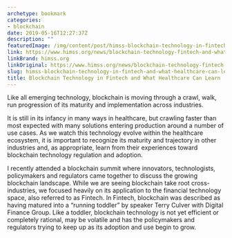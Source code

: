 ```yaml
---
archetype: bookmark
categories:
- blockchain
date: 2019-05-16T12:27:37Z
description: ""
featuredImage: /img/content/post/himss-blockchain-technology-in-fintech-and-what-healthcare-can-learn.jpg
link: https://www.himss.org/news/blockchain-technology-fintech-and-what-healthcare-can-learn
linkBrand: himss.org
linkOriginal: https://www.himss.org/news/blockchain-technology-fintech-and-what-healthcare-can-learn
slug: himss-blockchain-technology-in-fintech-and-what-healthcare-can-learn
title: Blockchain Technology in Fintech and What Healthcare Can Learn
---
```

Like all emerging technology, blockchain is moving through a crawl, walk, run progression of its maturity and implementation across industries.

It is still in its infancy in many ways in healthcare, but crawling faster than most expected with many solutions entering production around a number of use cases. As we watch this technology evolve within the healthcare ecosystem, it is important to recognize its maturity and trajectory in other industries and, as appropriate, learn from their experiences toward blockchain technology regulation and adoption.

I recently attended a blockchain summit where innovators, technologists, policymakers and regulators came together to discuss the growing blockchain landscape. While we are seeing blockchain take root cross-industries, we focused heavily on its application to the financial technology space, also referred to as Fintech. In Fintech, blockchain was described as having matured into a “running toddler” by speaker Terry Culver with Digital Finance Group. Like a toddler, blockchain technology is not yet efficient or completely rational, may be volatile and has the policymakers and regulators trying to keep up as its adoption and use begin to grow.

